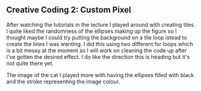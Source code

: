 ## Creative Coding 2: Custom Pixel

After watching the tutorials in the lecture I played around with creating tiles. I quite liked the randomness of the ellipses making up the figure so I thought maybe I could try putting the background on a tile loop istead to create the lines I was wanting. I did this using two different for loops which is a bit messy at the moment so I will work on cleaning the code up after I've gotten the desired effect. I do like the direction this is heading but it's not quite there yet.

The image of the cat I played more with having the ellipses filled with black and the stroke representing the image colour.